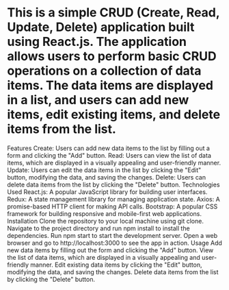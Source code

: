 # This is a simple CRUD (Create, Read, Update, Delete) application built using React.js. The application allows users to perform basic CRUD operations on a collection of data items. The data items are displayed in a list, and users can add new items, edit existing items, and delete items from the list.

Features
Create: Users can add new data items to the list by filling out a form and clicking the "Add" button.
Read: Users can view the list of data items, which are displayed in a visually appealing and user-friendly manner.
Update: Users can edit the data items in the list by clicking the "Edit" button, modifying the data, and saving the changes.
Delete: Users can delete data items from the list by clicking the "Delete" button.
Technologies Used
React.js: A popular JavaScript library for building user interfaces.
Redux: A state management library for managing application state.
Axios: A promise-based HTTP client for making API calls.
Bootstrap: A popular CSS framework for building responsive and mobile-first web applications.
Installation
Clone the repository to your local machine using git clone.
Navigate to the project directory and run npm install to install the dependencies.
Run npm start to start the development server.
Open a web browser and go to http://localhost:3000 to see the app in action.
Usage
Add new data items by filling out the form and clicking the "Add" button.
View the list of data items, which are displayed in a visually appealing and user-friendly manner.
Edit existing data items by clicking the "Edit" button, modifying the data, and saving the changes.
Delete data items from the list by clicking the "Delete" button.
